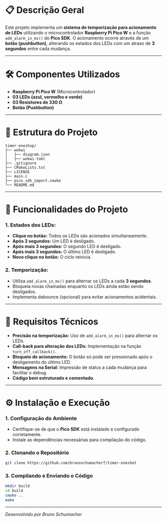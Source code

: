 # 📋 Descrição Geral

Este projeto implementa um **sistema de temporização para acionamento de LEDs** utilizando o microcontrolador **Raspberry Pi Pico W** e a função `add_alarm_in_ms()` do **Pico SDK**. O acionamento ocorre através de um **botão (pushbutton)**, alterando os estados dos LEDs com um atraso de **3 segundos** entre cada mudança.

---

# 🛠 Componentes Utilizados

- **Raspberry Pi Pico W** (Microcontrolador)
- **03 LEDs (azul, vermelho e verde)**
- **03 Resistores de 330 Ω**
- **Botão (Pushbutton)**

---

# 📂 Estrutura do Projeto

```plaintext
timer-oneshop/
├── wokwi
│   ├── diagram.json
│   ├── wokwi.toml
├── .gitignore
├── CMakeLists.txt
├── LICENSE
├── main.c
├── pico_sdk_import.cmake
└── README.md
```

---

# 🚀 Funcionalidades do Projeto

### 1. Estados dos LEDs:
   - **Clique no botão:** Todos os LEDs são acionados simultaneamente.
   - **Após 3 segundos:** Um LED é desligado.
   - **Após mais 3 segundos:** O segundo LED é desligado.
   - **Após mais 3 segundos:** O último LED é desligado.
   - **Novo clique no botão:** O ciclo reinicia.

### 2. Temporização:
   - Utiliza `add_alarm_in_ms()` para alternar os LEDs a cada **3 segundos**.
   - Bloqueia novas chamadas enquanto os LEDs ainda estão sendo desligados.
   - Implementa debounce (opcional) para evitar acionamentos acidentais.

---

# 🔧 Requisitos Técnicos

- **Precisão na temporização:** Uso de `add_alarm_in_ms()` para alternar os LEDs.
- **Call-back para alteração dos LEDs:** Implementação na função `turn_off_callback()`.
- **Bloqueio de acionamento:** O botão só pode ser pressionado após o desligamento do último LED.
- **Mensagens na Serial:** Impressão de status a cada mudança para facilitar o debug.
- **Código bem estruturado e comentado.**

---

# ⚙️ Instalação e Execução

### 1. Configuração do Ambiente

- Certifique-se de que o **Pico SDK** está instalado e configurado corretamente.
- Instale as dependências necessárias para compilação do código.

### 2. Clonando o Repositório

```bash
git clone https://github.com/brunoschumacherf/timer-oneshot
```

### 3. Compilando e Enviando o Código

```bash
mkdir build
cd build
cmake ..
make
```

---

_Desenvolvido por Bruno Schumacher_

